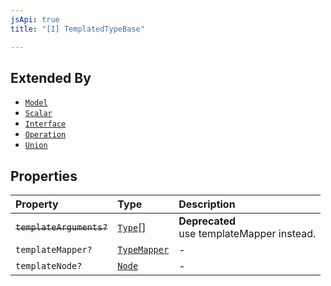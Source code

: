 ```yaml
---
jsApi: true
title: "[I] TemplatedTypeBase"

---
```

## Extended By

- [`Model`](Model.md)
- [`Scalar`](Scalar.md)
- [`Interface`](Interface.md)
- [`Operation`](Operation.md)
- [`Union`](Union.md)

## Properties

| Property | Type | Description |
| :------ | :------ | :------ |
| ~~`templateArguments?`~~ | [`Type`](../type-aliases/Type.md)[] | **Deprecated**<br />use templateMapper instead. |
| `templateMapper?` | [`TypeMapper`](TypeMapper.md) | - |
| `templateNode?` | [`Node`](../type-aliases/Node.md) | - |
